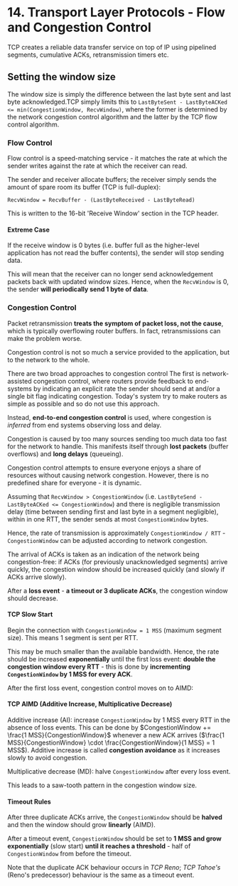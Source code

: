 # 14. Transport Layer Protocols - Flow and Congestion Control

TCP creates a reliable data transfer service on top of IP using pipelined segments, cumulative ACKs, retransmission timers etc.

## Setting the window size

The window size is simply the difference between the last byte sent and last byte acknowledged.TCP simply limits this to `LastByteSent - LastByteACKed <= min(CongestionWindow, RecvWindow)`, where the former is determined by the network congestion control algorithm and the latter by the TCP flow control algorithm.

### Flow Control

Flow control is a speed-matching service - it matches the rate at which the sender writes against the rate at which the receiver can read.

The sender and receiver allocate buffers; the receiver simply sends the amount of spare room its buffer (TCP is full-duplex):

`RecvWindow = RecvBuffer - (LastByteReceived - LastByteRead)`

This is written to the 16-bit 'Receive Window' section in the TCP header.

#### Extreme Case

If the receive window is 0 bytes (i.e. buffer full as the higher-level application has not read the buffer contents), the sender will stop sending data.

This will mean that the receiver can no longer send acknowledgement packets back with updated window sizes. Hence, when the `RecvWindow` is 0, the sender **will periodically send 1 byte of data**.

### Congestion Control

Packet retransmission **treats the symptom of packet loss, not the cause**, which is typically overflowing router buffers. In fact, retransmissions can make the problem worse.

Congestion control is not so much a service provided to the application, but to the network to the whole.

There are two broad approaches to congestion control The first is network-assisted congestion control, where routers provide feedback to end-systems by indicating an explicit rate the sender should send at and/or a single bit flag indicating congestion. Today's system try to make routers as simple as possible and so do not use this approach.

Instead, **end-to-end congestion control** is used, where congestion is *inferred* from end systems observing loss and delay.

Congestion is caused by too many sources sending too much data too fast for the network to handle. This manifests itself through **lost packets** (buffer overflows) and **long delays** (queueing).

Congestion control attempts to ensure everyone enjoys a share of resources without causing network congestion. However, there is no predefined share for everyone - it is dynamic.

Assuming that `RecvWindow > CongestionWindow` (i.e. `LastByteSend - LastByteACKed <= CongestionWindow`) and there is negligible transmission delay (time between sending first and last byte in a segment negligible), within in one RTT, the sender sends at most `CongestionWindow` bytes.

Hence, the rate of transmission is approximately `CongestionWindow / RTT` - `CongestionWindow` can be adjusted according to network congestion.

The arrival of ACKs is taken as an indication of the network being congestion-free: if ACKs (for previously unacknowledged segments) arrive quickly, the congestion window should be increased quickly (and slowly if ACKs arrive slowly).

After a **loss event** -  **a timeout or 3 duplicate ACKs**, the congestion window should decrease.

#### TCP Slow Start

Begin the connection with `CongestionWindow = 1 MSS` (maximum segment size). This means 1 segment is sent per RTT.

This may be much smaller than the available bandwidth. Hence, the rate should be increased **exponentially** until the first loss event: **double the congestion window every RTT** - this is done by **incrementing `CongestionWindow` by 1 MSS for every ACK**.

After the first loss event, congestion control moves on to AIMD:

#### TCP AIMD (Additive Increase, Multiplicative Decrease)

Additive increase (AI): increase `CongestionWindow` by 1 MSS every RTT in the absence of loss events. This can be done by $CongestionWindow += \frac{1 MSS}{CongestionWindow}$ whenever a new ACK arrives ($\frac{1 MSS}{CongestionWindow} \cdot \frac{CongestionWindow}{1 MSS} = 1 MSS$). Additive increase is called **congestion avoidance** as it increases slowly to avoid congestion.

Multiplicative decrease (MD): halve `CongestionWindow` after every loss event.

This leads to a saw-tooth pattern in the congestion window size.

#### Timeout Rules

After three duplicate ACKs arrive, the `CongestionWindow` should be **halved** and then the window should grow **linearly** (AIMD).

After a timeout event, `CongestionWindow` should be set to **1 MSS and grow exponentially** (slow start) **until it reaches a threshold** - half of `CongestionWindow` from before the timeout.

Note that the duplicate ACK behaviour occurs in *TCP Reno*; *TCP Tahoe's* (Reno's predecessor) behaviour is the same as a timeout event.


<!--Causes of congestion

- Two senders, two receivers
- One router, infinite buffers
- No retransmission
- Maximum achievable throughput of *R*

The two senders share a common link with limited capacity, so there are large delays (costs) when both are sending - infinite buffers so all segments will eventually arrive.

- Two senders, two receivers
- One router, finite buffers
- Senders retransmit lost packets

More work (retransmissions) is needed to compensate for lost packets, and unneeded transmissions from premature timeouts.

- Four senders
- Multi-hop paths, some shared links
- Timeouts and retransmissions

Connections may compete with each other for bandwidth (in particular links). Forwarding done by one router may be wasted if resources are being occupied by another connection.
-->





